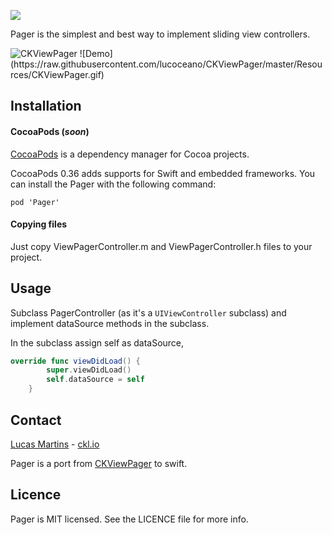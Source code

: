 ![](http://i24.photobucket.com/albums/c50/KKS-KKS/Screen%20Shot%202015-03-17%20at%2010.18.44%20AM_1.png)

Pager is the simplest and best way to implement sliding view controllers.

<img src="https://raw.githubusercontent.com/lucoceano/CKViewPager/master/Resources/screen1.png"  alt="CKViewPager" title="CKViewPager">
![Demo](https://raw.githubusercontent.com/lucoceano/CKViewPager/master/Resources/CKViewPager.gif)


## Installation

#### CocoaPods (*soon*)

[CocoaPods](http://cocoapods.org) is a dependency manager for Cocoa projects.

CocoaPods 0.36 adds supports for Swift and embedded frameworks. You can install the Pager with the following command:

 `pod 'Pager'`

#### Copying files

Just copy ViewPagerController.m and ViewPagerController.h files to your project.

## Usage

Subclass PagerController (as it's a `UIViewController` subclass) and implement dataSource methods in the subclass.

In the subclass assign self as dataSource, 

```Swift
override func viewDidLoad() {
        super.viewDidLoad()
		self.dataSource = self
	}
```

## Contact

[Lucas Martins](mailto:lucoceano@ckl.io) - [ckl.io](http://www.ckl.io)

Pager is a port from [CKViewPager](https://github.com/lucoceano/CKViewPager) to swift.

## Licence
Pager is MIT licensed. See the LICENCE file for more info.
